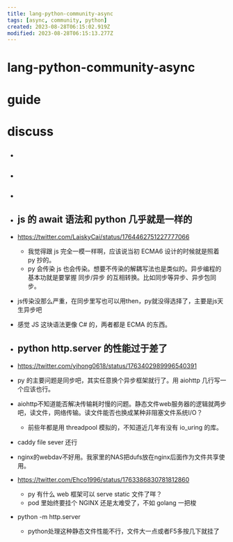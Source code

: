 ```yaml
---
title: lang-python-community-async
tags: [async, community, python]
created: 2023-08-28T06:15:02.919Z
modified: 2023-08-28T06:15:13.277Z
---
```


# lang-python-community-async

# guide

# discuss
- ## 

- ## 

- ## 

- ## js 的 await 语法和 python 几乎就是一样的
- https://twitter.com/LaiskyCai/status/1764462751227777066
  - 我觉得跟 js 完全一模一样啊，应该说当初 ECMA6 设计的时候就是照着 py 抄的。
  - py 会传染 js 也会传染。想要不传染的解耦写法也是类似的。异步编程的基本功就是要掌握 同步/异步 的互相转换。比如同步等异步、异步包同步。

- js传染没那么严重，在同步里写也可以用then，py就没得选择了，主要是js天生异步吧

- 感觉 JS 这块语法更像 C# 的，两者都是 ECMA 的东西。

- ## python http.server 的性能过于差了
- https://twitter.com/yihong0618/status/1763402989996540391
- py 的主要问题是同步吧，其实任意换个异步框架就行了。用 aiohttp 几行写一个应该也行。
- aiohttp不知道能否解决传输耗时慢的问题。静态文件web服务器的逻辑就两步吧，读文件，网络传输。读文件能否也换成某种非阻塞文件系统I/O？
  - 前些年都是用 threadpool 模拟的，不知道近几年有没有 io_uring 的库。

- caddy file sever 还行

- nginx的webdav不好用。我家里的NAS把dufs放在nginx后面作为文件共享使用。

- https://twitter.com/Ehco1996/status/1763386830781812860
  - py 有什么 web 框架可以 serve static 文件了咩？
  - pod 里始终要挂个 NGINX 还是太难受了，不如 golang 一把梭

- python -m http.server
  - python处理这种静态文件性能不行，文件大一点或者F5多按几下就挂了
